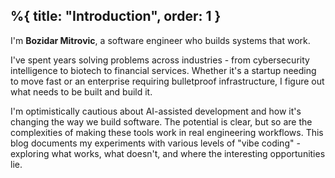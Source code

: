 %{
  title: "Introduction", 
  order: 1
}
---

I'm **Bozidar Mitrovic**, a software engineer who builds systems that work.

I've spent years solving problems across industries - from cybersecurity intelligence to biotech to financial services. Whether it's a startup needing to move fast or an enterprise requiring bulletproof infrastructure, I figure out what needs to be built and build it.

I'm optimistically cautious about AI-assisted development and how it's changing the way we build software. The potential is clear, but so are the complexities of making these tools work in real engineering workflows. This blog documents my experiments with various levels of "vibe coding" - exploring what works, what doesn't, and where the interesting opportunities lie.